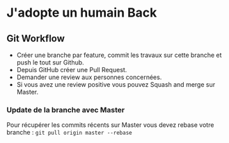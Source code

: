 # J'adopte un humain Back

## Git Workflow

- Créer une branche par feature, commit les travaux sur cette branche et push le tout sur Github.
- Depuis GitHub créer une Pull Request.
- Demander une review aux personnes concernées.
- Si vous avez une review positive vous pouvez Squash and merge sur Master.

### Update de la branche avec Master

Pour récupérer les commits récents sur Master vous devez rebase votre branche : `git pull origin master --rebase`

